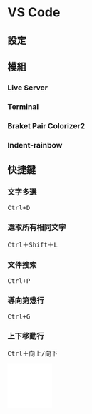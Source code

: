 # VS Code

## 設定



## 模組

### Live Server

### Terminal

### Braket Pair Colorizer2

### Indent-rainbow

## 快捷鍵

### 文字多選

<kbd>Ctrl+D</kbd>

### 選取所有相同文字

<kbd>Ctrl</kbd>＋<kbd>Shift</kbd>＋<kbd>L</kbd>

### 文件搜索

<kbd>Ctrl+P</kbd>

### 導向第幾行

<kbd>Ctrl+G</kbd>

### 上下移動行

<kbd>Ctrl</kbd>＋<kbd>向上/向下</kbd>

![](../images/empty.png ':size=900x1')
